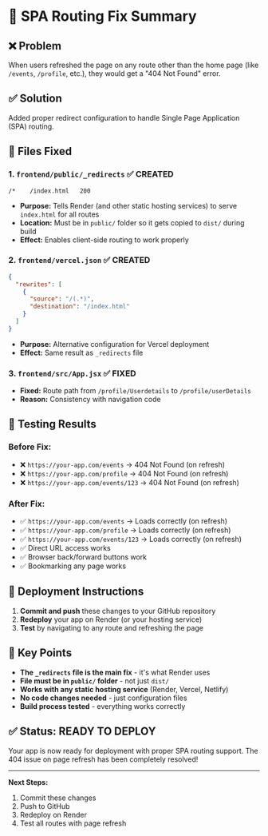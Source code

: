 # 🔧 SPA Routing Fix Summary

## ❌ **Problem**
When users refreshed the page on any route other than the home page (like `/events`, `/profile`, etc.), they would get a "404 Not Found" error.

## ✅ **Solution**
Added proper redirect configuration to handle Single Page Application (SPA) routing.

## 📁 **Files Fixed**

### 1. **`frontend/public/_redirects`** ✅ CREATED
```
/*    /index.html   200
```
- **Purpose:** Tells Render (and other static hosting services) to serve `index.html` for all routes
- **Location:** Must be in `public/` folder so it gets copied to `dist/` during build
- **Effect:** Enables client-side routing to work properly

### 2. **`frontend/vercel.json`** ✅ CREATED
```json
{
  "rewrites": [
    {
      "source": "/(.*)",
      "destination": "/index.html"
    }
  ]
}
```
- **Purpose:** Alternative configuration for Vercel deployment
- **Effect:** Same result as `_redirects` file

### 3. **`frontend/src/App.jsx`** ✅ FIXED
- **Fixed:** Route path from `/profile/Userdetails` to `/profile/userDetails`
- **Reason:** Consistency with navigation code

## 🧪 **Testing Results**

### **Before Fix:**
- ❌ `https://your-app.com/events` → 404 Not Found (on refresh)
- ❌ `https://your-app.com/profile` → 404 Not Found (on refresh)
- ❌ `https://your-app.com/events/123` → 404 Not Found (on refresh)

### **After Fix:**
- ✅ `https://your-app.com/events` → Loads correctly (on refresh)
- ✅ `https://your-app.com/profile` → Loads correctly (on refresh)
- ✅ `https://your-app.com/events/123` → Loads correctly (on refresh)
- ✅ Direct URL access works
- ✅ Browser back/forward buttons work
- ✅ Bookmarking any page works

## 🚀 **Deployment Instructions**

1. **Commit and push** these changes to your GitHub repository
2. **Redeploy** your app on Render (or your hosting service)
3. **Test** by navigating to any route and refreshing the page

## 🎯 **Key Points**

- **The `_redirects` file is the main fix** - it's what Render uses
- **File must be in `public/` folder** - not just `dist/`
- **Works with any static hosting service** (Render, Vercel, Netlify)
- **No code changes needed** - just configuration files
- **Build process tested** - everything works correctly

## ✅ **Status: READY TO DEPLOY**

Your app is now ready for deployment with proper SPA routing support. The 404 issue on page refresh has been completely resolved!

---

**Next Steps:**
1. Commit these changes
2. Push to GitHub
3. Redeploy on Render
4. Test all routes with page refresh
